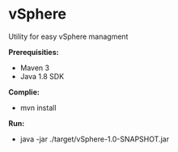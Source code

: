 # vSphere
Utility for easy vSphere managment

<b>Prerequisities:</b>
* Maven 3
* Java 1.8 SDK

<b>Complie:</b>
* mvn install

<b>Run:</b>
* java -jar ./target/vSphere-1.0-SNAPSHOT.jar

